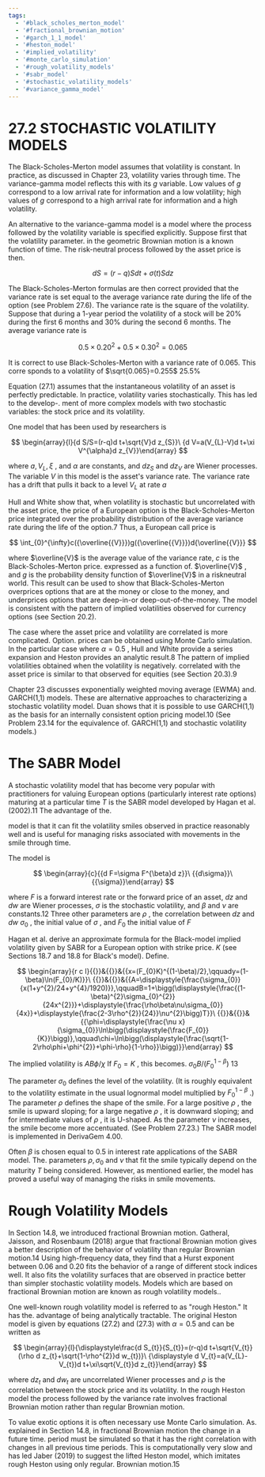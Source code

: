 ```yaml
---
tags:
  - '#black_scholes_merton_model'
  - '#fractional_brownian_motion'
  - '#garch_1_1_model'
  - '#heston_model'
  - '#implied_volatility'
  - '#monte_carlo_simulation'
  - '#rough_volatility_models'
  - '#sabr_model'
  - '#stochastic_volatility_models'
  - '#variance_gamma_model'
---
```

# 27.2 STOCHASTIC VOLATILITY MODELS  

The Black-Scholes-Merton model assumes that volatility is constant. In practice, as discussed in Chapter 23, volatility varies through time. The variance-gamma model reflects this with its $g$ variable. Low values of $g$ correspond to a low arrival rate for information and a low volatility; high values of $g$ correspond to a high arrival rate for information and a high volatility.  

An alternative to the variance-gamma model is a model where the process followed by the volatility variable is specified explicitly. Suppose first that the volatility parameter. in the geometric Brownian motion is a known function of time. The risk-neutral process followed by the asset price is then.  

$$
d S=(r-q)S d t+\sigma(t)S d z
$$  

The Black-Scholes-Merton formulas are then correct provided that the variance rate is set equal to the average variance rate during the life of the option (see Problem 27.6). The variance rate is the square of the volatility. Suppose that during a 1-year period the volatility of a stock will be $20\%$ during the first 6 months and $30\%$ during the second 6 months. The average variance rate is  

$$
0.5\times0.20^{2}+0.5\times0.30^{2}=0.065
$$  

It is correct to use Black-Scholes-Merton with a variance rate of 0.065. This corre sponds to a volatility of $\sqrt{0.065}=0.255$ $25.5\%$  

Equation (27.1) assumes that the instantaneous volatility of an asset is perfectly predictable. In practice, volatility varies stochastically. This has led to the develop-. ment of more complex models with two stochastic variables: the stock price and its volatility.  

One model that has been used by researchers is  

$$
\begin{array}{l}{d S/S=(r-q)d t+\sqrt{V}d z_{S}}\ {d V=a(V_{L}-V)d t+\xi V^{\alpha}d z_{V}}\end{array}
$$  

where $a,V_{L},\xi$ , and $\alpha$ are constants, and $d z_{S}$ and $d z_{V}$ are Wiener processes. The variable $V$ in this model is the asset's variance rate. The variance rate has a drift that pulls it back to a level $V_{L}$ at rate $a$  

Hull and White show that, when volatility is stochastic but uncorrelated with the asset price, the price of a European option is the Black-Scholes-Merton price integrated over the probability distribution of the average variance rate during the life of the option.7 Thus, a European call price is  

$$
\int_{0}^{\infty}c({\overline{{V}}})g({\overline{{V}}})d{\overline{{V}}}
$$  

where $\overline{V}$ is the average value of the variance rate, $c$ is the Black-Scholes-Merton price. expressed as a function of. $\overline{V}$ , and $g$ is the probability density function of $\overline{V}$ in a riskneutral world. This result can be used to show that Black-Scholes-Merton overprices options that are at the money or close to the money, and underprices options that are deep-in-or deep-out-of-the-money. The model is consistent with the pattern of implied volatilities observed for currency options (see Section 20.2).  

The case where the asset price and volatility are correlated is more complicated. Option. prices can be obtained using Monte Carlo simulation. In the particular case where $\alpha=0.5$ , Hull and White provide a series expansion and Heston provides an analytic result.8 The pattern of implied volatilities obtained when the volatility is negatively. correlated with the asset price is similar to that observed for equities (see Section 20.3).9  

Chapter 23 discusses exponentially weighted moving average (EWMA) and. GARCH(1,1) models. These are alternative approaches to characterizing a stochastic volatility model. Duan shows that it is possible to use GARCH(1,1) as the basis for an internally consistent option pricing model.10 (See Problem 23.14 for the equivalence of. GARCH(1,1) and stochastic volatility models.)  

# The SABR Model  

A stochastic volatility model that has become very popular with practitioners for valuing European options (particularly interest rate options) maturing at a particular time $T$ is the SABR model developed by Hagan et al. (2002).11 The advantage of the.  

model is that it can fit the volatility smiles observed in practice reasonably well and is useful for managing risks associated with movements in the smile through time.  

The model is  

$$
\begin{array}{c}{{d F=\sigma F^{\beta}d z}}\ {{d\sigma}}\ {{\sigma}}\end{array}
$$  

where $F$ is a forward interest rate or the forward price of an asset, $d z$ and $d w$ are Wiener processes, $\sigma$ is the stochastic volatility, and $\beta$ and $\nu$ are constants.12 Three other parameters are $\rho$ , the correlation between $d z$ and $d w$ $\sigma_{0}$ , the initial value of $\sigma$ , and $F_{0}$ the initial value of $F$  

Hagan et al. derive an approximate formula for the Black-model implied volatility given by SABR for a European option with strike price. $K$ (see Sections 18.7 and 18.8 for Black's model). Define.  

$$
\begin{array}{r c l}{{}}&{{}}&{{x=(F_{0}K)^{(1-\beta)/2},\qquady=(1-\beta)\ln(F_{0}/K)}}\ {{}}&{{}}&{{A=\displaystyle{\frac{\sigma_{0}}{x(1+y^{2}/24+y^{4}/1920)}},\qquadB=1+\bigg(\displaystyle{\frac{(1-\beta)^{2}\sigma_{0}^{2}}{24x^{2}}}+\displaystyle{\frac{\rho\beta\nu\sigma_{0}}{4x}}+\displaystyle{\frac{2-3\rho^{2}}{24}}\nu^{2}\bigg)T}}\ {{}}&{{}}&{{\phi=\displaystyle{\frac{\nu x}{\sigma_{0}}\ln\bigg(\displaystyle{\frac{F_{0}}{K}}\bigg)},\qquad\chi=\ln\bigg(\displaystyle{\frac{\sqrt{1-2\rho\phi+\phi^{2}}+\phi-\rho}{1-\rho}}\bigg)}}\end{array}
$$  

The implied volatility is $A B\phi/\chi$ If $F_{0}=K$ , this becomes. $\sigma_{0}B/(F_{0}^{1-\beta})$ 13  

The parameter $\sigma_{0}$ defines the level of the volatility. (It is roughly equivalent to the volatility estimate in the usual lognormal model multiplied by $F_{0}^{1-\beta}$ .) The parameter $\rho$ defines the shape of the smile. For a large positive $\rho$ , the smile is upward sloping; for a large negative $\rho$ , it is downward sloping; and for intermediate values of $\rho$ , it is U-shaped. As the parameter $\nu$ increases, the smile become more accentuated. (See Problem 27.23.) The SABR model is implemented in DerivaGem 4.00.  

Often $\beta$ is chosen equal to 0.5 in interest rate applications of the SABR model. The. parameters $\rho,\sigma_{0}$ and $\nu$ that fit the smile typically depend on the maturity $T$ being considered. However, as mentioned earlier, the model has proved a useful way of managing the risks in smile movements.  

# Rough Volatility Models  

In Section 14.8, we introduced fractional Brownian motion. Gatheral, Jaisson, and Rosenbaum (2018) argue that fractional Brownian motion gives a better description of the behavior of volatility than regular Brownian motion.14 Using high-frequency data, they find that a Hurst exponent between 0.06 and 0.20 fits the behavior of a range of different stock indices well. It also fits the volatility surfaces that are observed in practice better than simpler stochastic volatility models. Models which are based on fractional Brownian motion are known as rough volatility models..  

One well-known rough volatility model is referred to as "rough Heston." It has the. advantage of being analytically tractable. The original Heston model is given by equations (27.2) and (27.3) with $\alpha=0.5$ and can be written as  

$$
\begin{array}{l}{\displaystyle\frac{d S_{t}}{S_{t}}=(r-q)d t+\sqrt{V_{t}}(\rho d z_{t}+\sqrt{1-\rho^{2}}d w_{t})}\ {\displaystyle d V_{t}=a(V_{L}-V_{t})d t+\xi\sqrt{V_{t}}d z_{t}}\end{array}
$$  

where $d{z_{t}}$ and $d w_{t}$ are uncorrelated Wiener processes and $\rho$ is the correlation between the stock price and its volatility. In the rough Heston model the process followed by the variance rate involves fractional Brownian motion rather than regular Brownian motion.  

To value exotic options it is often necessary use Monte Carlo simulation. As. explained in Section 14.8, in fractional Brownian motion the change in a future time. period must be simulated so that it has the right correlation with changes in all previous time periods. This is computationally very slow and has led Jaber (2019) to suggest the lifted Heston model, which imitates rough Heston using only regular. Brownian motion.15  
